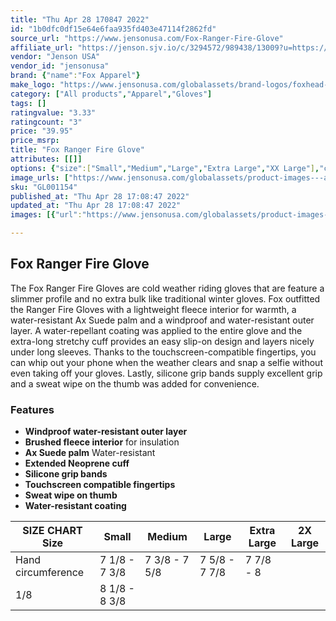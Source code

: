 ```yaml
---
title: "Thu Apr 28 170847 2022"
id: "1b0dfc0df15e64e6faa935fd403e47114f2862fd"
source_url: "https://www.jensonusa.com/Fox-Ranger-Fire-Glove"
affiliate_url: "https://jenson.sjv.io/c/3294572/989438/13009?u=https://www.jensonusa.com/Fox-Ranger-Fire-Glove"
vendor: "Jenson USA"
vendor_id: "jensonusa"
brand: {"name":"Fox Apparel"}
make_logo: "https://www.jensonusa.com/globalassets/brand-logos/foxhead-1.png"
category: ["All products","Apparel","Gloves"]
tags: []
ratingvalue: "3.33"
ratingcount: "3"
price: "39.95"
price_msrp: 
title: "Fox Ranger Fire Glove"
attributes: [[]]
options: {"size":["Small","Medium","Large","Extra Large","XX Large"],"color":["Flourescent Orange","Slate Blue","Black"],"availability":"Only 3 Left"}
image_urls: ["https://www.jensonusa.com/globalassets/product-images---all-assets/fox-apparel-2021/gl001154-fluorescent-orange.jpg"]
sku: "GL001154"
published_at: "Thu Apr 28 17:08:47 2022"
updated_at: "Thu Apr 28 17:08:47 2022"
images: [{"url":"https://www.jensonusa.com/globalassets/product-images---all-assets/fox-apparel-2021/gl001154-fluorescent-orange.jpg","path":"full/8406aa7773bc34cac2013f6c9d646e3d5cae8312.jpg","checksum":"2a1acea29edce27001a380658fd24bd0","status":"downloaded"}]

---
```

## Fox Ranger Fire Glove

The Fox Ranger Fire Gloves are cold weather riding gloves that are feature a
slimmer profile and no extra bulk like traditional winter gloves. Fox
outfitted the Ranger Fire Gloves with a lightweight fleece interior for
warmth, a water-resistant Ax Suede palm and a windproof and water-resistant
outer layer. A water-repellant coating was applied to the entire glove and the
extra-long stretchy cuff provides an easy slip-on design and layers nicely
under long sleeves. Thanks to the touchscreen-compatible fingertips, you can
whip out your phone when the weather clears and snap a selfie without even
taking off your gloves. Lastly, silicone grip bands supply excellent grip and
a sweat wipe on the thumb was added for convenience.

### Features

  * **Windproof water-resistant outer layer**
  * **Brushed fleece interior** for insulation
  * **Ax Suede palm** Water-resistant
  * **Extended Neoprene cuff**
  * **Silicone grip bands**
  * **Touchscreen compatible fingertips**
  * **Sweat wipe on thumb**
  * **Water-resistant coating**

SIZE CHART Size | Small | Medium | Large | Extra Large | 2X Large  
---|---|---|---|---|---  
Hand circumference | 7 1/8 - 7 3/8 | 7 3/8 - 7 5/8 | 7 5/8 - 7 7/8 | 7 7/8 - 8
1/8 | 8 1/8 - 8 3/8

